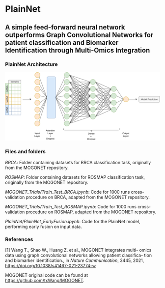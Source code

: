# PlainNet

## A simple feed-forward neural network outperforms Graph Convolutional Networks for patient classification and Biomarker Identification through Multi-Omics Integration

### PlainNet Architecture
![PlainNet Architecture](Figures/PlainNet.jpg)

### Files and folders
*BRCA*: Folder containing datasets for BRCA classification task, originally from the MOGONET repository.

*ROSMAP*: Folder containing datasets for ROSMAP classification task, originally from the MOGONET repository.

*MOGONET_Trials/Train_Test_BRCA.ipynb*: Code for 1000 runs cross-validation procedure on BRCA, adapted from the MOGONET repository.

*MOGONET_Trials/Train_Test_ROSMAP.ipynb*: Code for 1000 runs cross-validation procedure on ROSMAP, adapted from the MOGONET repository.

*PlainNet/PlainNet_EarlyFusion.ipynb*: Code for the PlainNet model, performing early fusion on input data.

### References

[1] Wang T., Shao W., Huang Z. et al., MOGONET integrates multi-
omics data using graph convolutional networks allowing patient classifica-
tion and biomarker identification., in *Nature Communication*, 3445, 2021,
https://doi.org/10.1038/s41467-021-23774-w

MOGONET original code can be found at https://github.com/txWang/MOGONET.
